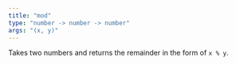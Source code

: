 ```yaml
---
title: "mod"
type: "number -> number -> number"
args: "(x, y)"
---
```


Takes two numbers and returns the remainder in the form of `x % y`.
